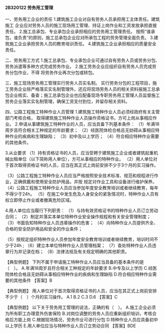 #### 2B320122	劳务用工管理
一、劳务用工企业的责任
1.建筑施工企业对自有劳务人员承担用工主体责任。建筑施工  企业应对劳务人员的施工现场用工管理、持证上岗作业和工资发放承担直接责任。
2.施工总承包、专业承包企业承担相应的劳务用工管理责任。  按照“谁承包，谁负责”的原则，施工总承包企业应对所承包工程的劳务管理全面负责。
3.建筑施工企业承担劳务人员的教育培训责任。
4.建筑施工企业承担相应的质量安全责任。

二、劳务用工方式
1.施工总承包、专业承包企业可通过自有劳务人员或劳务分包、  劳务派遣等多种方式完成劳务作业。
2.施工劳务企业应组织自有劳务人员完成劳务分包作业，不得  将劳务作业再次分包或转包。

三、施工现场劳务用工管理实行劳务人员实名制。
实行劳务分包的工程项目，施工劳务企业除严格落实实名制管理外，还应将现场劳务人员的相关资料报施工总承包企业核实、备查；施工总承包企业也应配备现场专职劳务用工管理人员监督施工劳务企业落实实名制管理，确保工资支付到位，并留存相关资料。

四、公路工程施工特种作业人员管理
1.建筑施工特种作业人员必须经政府有关主管部门考核合格，  取得建筑施工特种作业人员操作资格证书，方可上岗从事相应作业。
2.申请从事建筑施工特种作业的人员，应当具备下列基本条件：
（1）年满18周岁且符合相关工种规定的年龄要求；
（2）经医院体检合格且无妨碍从事相应特种作业的疾病和生理缺陷；
（3）初中及以上学历；
（4）符合相应特种作业需要的其他条件。

3.从业要求
（1）持有资格证书的人员，应当受聘于建筑施工企业或者建筑起重机械出租单位（以下简称用人单位），方可从事相应的特种作业。
（2）用人单位对于首次取得资格证书的人员，应当在其正式上岗前安排不少于3个月的实习操作。

（3）公路工程施工特种作业人员应当严格按照安全技术标准、规范和规程进行作业，正确佩戴和使用安全防护用品，并按
规定对作业工具和设备进行维护保养。
（4）公路工程施工特种作业人员应当参加年度安全教育培训或者继续教育，每年不得少于24h。
（5）在施工中发生危及人身安全的紧急情况时，特种作业人员有权立即停止作业或者撤离危险区域。

4.用人单位应当履行下列职责：
（1）与持有效资格证书的特种作业人员订立劳动合同；
（2）制定并落实本单位特种作业安全操作规程和有关安全管理制度；
（3）书面告知特种作业人员违章操作的危害；
（4）向特种作业人员提供齐全、合格的安全防护用品和安全的作业条件；

（5）按规定组织特种作业人员参加年度安全教育培训或者继续教育，培训时间不少于24h ;
（6）建立本单位特种作业人员管理档案；
（7）查处特种作业人员违章行为并记录在档；
（8）法律法规及有关规定明确的其他职责。

【典型例题】
下列不属于申请施工特种作业人员应当具备的基本条件的是
（　）。
A.年满18周岁且符合相关工种规定的年龄要求
B.中专及以上学历
C.经医院体检合格且无妨碍从事相应特种作业的疾病和生理缺陷
D.符合相应特种作业需要的其他条件
【答案】B

【典型例题】
用人单位对于首次取得资格证书的人员，应当在其正式上岗前安排不少于（　）个月的实习操作。
A.1
B.2
C.3
D.6
【答案】C

【典型例题】
以下关于劳务用工管理的说法，正确的有（　）。
A.施工企业必须为所有职工办理意外伤害保险
B.对岗位调整的劳务人员应重新组织培训，考核合格后方能上岗
C.根据现场情况，劳务作业可进行分包
D.特种作业人员应具备初中以上学历
E.用人单位应当与特种作业人员订立劳动合同
【答案】BDE

